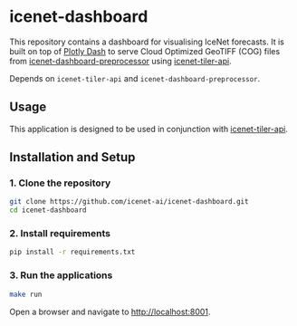 # icenet-dashboard

This repository contains a dashboard for visualising IceNet forecasts. It is built on top of [Plotly Dash](https://dash.plotly.com/) to serve Cloud Optimized GeoTIFF (COG) files from [icenet-dashboard-preprocessor](https://github.com/icenet-ai/icenet-dashboard-preprocessor) using [icenet-tiler-api](https://github.com/icenet-ai/icenet-tiler-api).

Depends on `icenet-tiler-api` and `icenet-dashboard-preprocessor`.

## Usage

This application is designed to be used in conjunction with [icenet-tiler-api](https://github.com/icenet-ai/icenet-tiler-api).

## Installation and Setup

### 1. Clone the repository

```bash
git clone https://github.com/icenet-ai/icenet-dashboard.git
cd icenet-dashboard
```

### 2. Install requirements

```bash
pip install -r requirements.txt
```

### 3. Run the applications

```bash
make run
```
Open a browser and navigate to [http://localhost:8001](http://localhost:8001).

